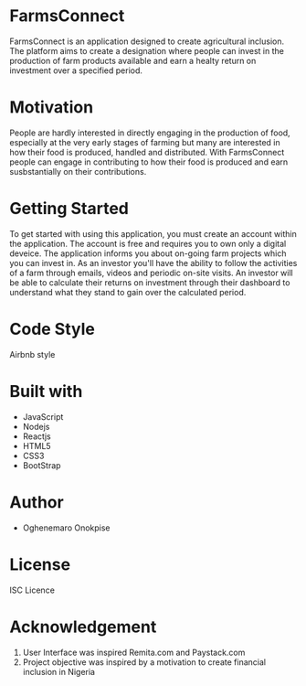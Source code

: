 # FarmsConnect
FarmsConnect is an application designed to create agricultural inclusion. The platform aims to create a designation where people can invest in the production of farm products available and earn a healty return on investment over a specified period. 

# Motivation
People are hardly interested in directly engaging in the production of food, especially at the very early stages of farming but many are interested in how their food is produced, handled and distributed. With FarmsConnect people can engage in contributing to how their food is produced and earn susbstantially on their contributions.

# Getting Started
To get started with using this application, you must create an account within the application. The account is free and requires you to own only a digital deveice. The application informs you about on-going farm projects which you can invest in. As an investor you'll have the ability to follow the activities of a farm through emails, videos and periodic on-site visits. An investor will be able to calculate their returns on investment through their dashboard to understand what they stand to gain over the calculated period.

# Code Style
Airbnb style

# Built with
- JavaScript
- Nodejs
- Reactjs
- HTML5
- CSS3
- BootStrap


# Author
- Oghenemaro Onokpise

# License
ISC Licence

# Acknowledgement
1. User Interface was inspired Remita.com and Paystack.com
2. Project objective was inspired by a motivation to create financial inclusion in Nigeria
